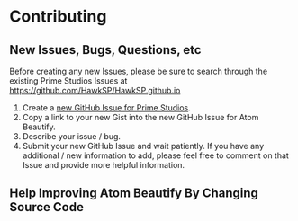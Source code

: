 # Contributing

## New Issues, Bugs, Questions, etc

Before creating any new Issues, please be sure to search through the existing Prime Studios Issues at https://github.com/HawkSP/HawkSP.github.io

1. Create a [new GitHub Issue for Prime Studios](https://github.com/HawkSP/HawkSP.github.io/issues/new).
2. Copy a link to your new Gist into the new GitHub Issue for Atom Beautify.
3. Describe your issue / bug.
4. Submit your new GitHub Issue and wait patiently. 
If you have any additional / new information to add, please feel free to comment on that Issue and provide more helpful information.

## Help Improving Atom Beautify By Changing Source Code
